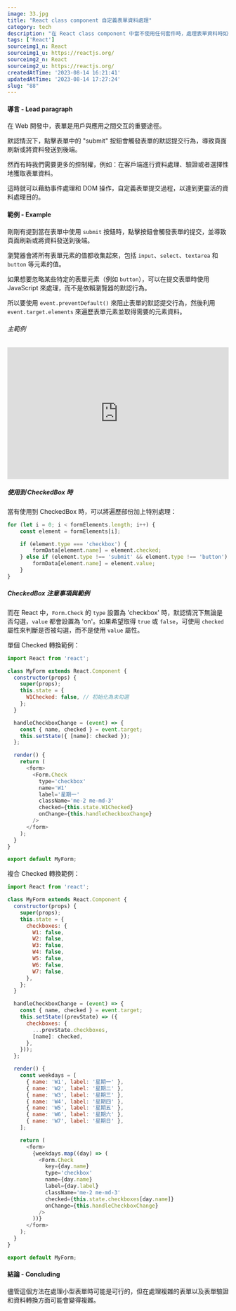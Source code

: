 ```yaml
---
image: 33.jpg
title: "React class component 自定義表單資料處理"
category: tech
description: "在 React class component 中當不使用任何套件時，處理表單資料時如何阻止瀏覽器的默認提交行為，以及如何使用 JavaScript 來獲取特定表單元素的值，從而滿足個性化的資料處理需求。"
tags: ['React']
sourceimg1_n: React
sourceimg1_u: https://reactjs.org/
sourceimg2_n: React
sourceimg2_u: https://reactjs.org/
createdAtTime: '2023-08-14 16:21:41'
updatedAtTime: '2023-08-14 17:27:24'
slug: "88"
---
```


#### 導言 - Lead paragraph
在 Web 開發中，表單是用戶與應用之間交互的重要途徑。

默認情況下，點擊表單中的 "submit" 按鈕會觸發表單的默認提交行為，導致頁面刷新或將資料發送到後端。

然而有時我們需要更多的控制權，例如：在客戶端進行資料處理、驗證或者選擇性地獲取表單資料。

這時就可以藉助事件處理和 DOM 操作，自定義表單提交過程，以達到更靈活的資料處理目的。

#### 範例 - Example
剛剛有提到當在表單中使用 `submit` 按鈕時，點擊按鈕會觸發表單的提交，並導致頁面刷新或將資料發送到後端。

瀏覽器會將所有表單元素的值都收集起來，包括 `input`、`select`、`textarea` 和 `button` 等元素的值。

如果想要忽略某些特定的表單元素（例如 `button`），可以在提交表單時使用 JavaScript 來處理，而不是依賴瀏覽器的默認行為。

所以要使用 `event.preventDefault()` 來阻止表單的默認提交行為，然後利用 `event.target.elements` 來遍歷表單元素並取得需要的元素資料。

###### 主範例
<iframe height="300" style="width: 100%;" scrolling="no" title="React class component 中傳遞變數給子元件" src="https://codepen.io/Rei_Kama414/embed/wvQVevV?default-tab=html%2Cresult" frameborder="no" loading="lazy" allowtransparency="true" allowfullscreen="true">
  See the Pen <a href="https://codepen.io/Rei_Kama414/pen/wvQVevV">
  React class component 自定義表單資料處理</a> by RKM (<a href="https://codepen.io/Rei_Kama414">@Rei_Kama414</a>)
  on <a href="https://codepen.io">CodePen</a>.
</iframe>


##### 使用到 CheckedBox 時
當有使用到 CheckedBox 時，可以將遍歷部份加上特別處理：

```js
for (let i = 0; i < formElements.length; i++) {
	const element = formElements[i];

	if (element.type === 'checkbox') {
		formData[element.name] = element.checked;
	} else if (element.type !== 'submit' && element.type !== 'button') {
		formData[element.name] = element.value;
	}
}
```

##### CheckedBox 注意事項與範例
而在 React 中，`Form.Check` 的 `type` 設置為 'checkbox' 時，默認情況下無論是否勾選，`value` 都會設置為 'on'。如果希望取得 `true` 或 `false`，可使用 `checked` 屬性來判斷是否被勾選，而不是使用 `value` 屬性。

單個 Checked 轉換範例：
```js
import React from 'react';

class MyForm extends React.Component {
  constructor(props) {
    super(props);
    this.state = {
      W1Checked: false, // 初始化為未勾選
    };
  }

  handleCheckboxChange = (event) => {
    const { name, checked } = event.target;
    this.setState({ [name]: checked });
  };

  render() {
    return (
      <form>
        <Form.Check
          type='checkbox'
          name='W1'
          label='星期一'
          className='me-2 me-md-3'
          checked={this.state.W1Checked}
          onChange={this.handleCheckboxChange}
        />
      </form>
    );
  }
}

export default MyForm;
```

複合 Checked 轉換範例：
```js
import React from 'react';

class MyForm extends React.Component {
  constructor(props) {
    super(props);
    this.state = {
      checkboxes: {
        W1: false,
        W2: false,
        W3: false,
        W4: false,
        W5: false,
        W6: false,
        W7: false,
      },
    };
  }

  handleCheckboxChange = (event) => {
    const { name, checked } = event.target;
    this.setState((prevState) => ({
      checkboxes: {
        ...prevState.checkboxes,
        [name]: checked,
      },
    }));
  };

  render() {
    const weekdays = [
      { name: 'W1', label: '星期一' },
      { name: 'W2', label: '星期二' },
      { name: 'W3', label: '星期三' },
      { name: 'W4', label: '星期四' },
      { name: 'W5', label: '星期五' },
      { name: 'W6', label: '星期六' },
      { name: 'W7', label: '星期日' },
    ];

    return (
      <form>
        {weekdays.map((day) => (
          <Form.Check
            key={day.name}
            type='checkbox'
            name={day.name}
            label={day.label}
            className='me-2 me-md-3'
            checked={this.state.checkboxes[day.name]}
            onChange={this.handleCheckboxChange}
          />
        ))}
      </form>
    );
  }
}

export default MyForm;
```

#### 結論 - Concluding
儘管這個方法在處理小型表單時可能是可行的，但在處理複雜的表單以及表單驗證和資料轉換方面可能會變得複雜。
